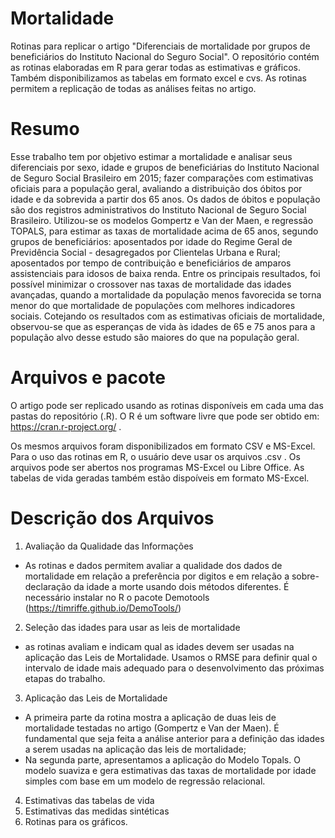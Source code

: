 # Mortalidade
Rotinas para replicar o artigo "Diferenciais de mortalidade por grupos de beneficiários do Instituto Nacional do Seguro Social". O repositório contém as rotinas elaboradas em R para gerar todas as estimativas e gráficos. Também disponibilizamos as tabelas em formato excel e cvs. As rotinas permitem a replicação de todas as análises feitas no artigo. 

# Resumo

Esse trabalho tem por objetivo estimar a mortalidade e analisar seus diferenciais por sexo, idade e grupos de beneficiárias do Instituto Nacional de Seguro Social Brasileiro em 2015; fazer comparações com estimativas oficiais para a população geral, avaliando a distribuição dos óbitos por idade e da sobrevida a partir dos 65 anos. Os dados de óbitos e população são dos registros administrativos do Instituto Nacional de Seguro Social Brasileiro. Utilizou-se os modelos Gompertz e Van der Maen, e regressão TOPALS, para estimar as taxas de mortalidade acima de 65 anos, segundo grupos de beneficiários: aposentados por idade do Regime Geral de Previdência Social - desagregados por Clientelas Urbana e Rural; aposentados por tempo de contribuição e beneficiários de amparos assistenciais para idosos de baixa renda. Entre os principais resultados, foi possível minimizar o crossover nas taxas de mortalidade das idades avançadas, quando a mortalidade da população menos favorecida se torna menor do que mortalidade de populações com melhores indicadores sociais. Cotejando os resultados com as estimativas oficiais de mortalidade, observou-se que as esperanças de vida às idades de 65 e 75 anos para a população alvo desse estudo são maiores do que na população geral. 

# Arquivos e pacote

O artigo pode ser replicado usando as rotinas disponíveis em cada uma das pastas do repositório (<nome do arquivo>.R). O R é um software livre que pode ser obtido em: https://cran.r-project.org/ .
  
Os mesmos arquivos foram disponibilizados em formato CSV e MS-Excel. Para o uso das rotinas em R, o usuário deve usar os arquivos <nome do arquivo>.csv . Os arquivos <nome do arquivo.xlsx> pode ser abertos nos programas MS-Excel ou Libre Office. As tabelas de vida geradas também estão dispoíveis em formato MS-Excel. 
 
  
# Descrição dos Arquivos

1. Avaliação da Qualidade das Informações
- As rotinas e dados permitem avaliar a qualidade dos dados de mortalidade em relação a preferência por digitos e em relação a sobre-declaração da idade a morte usando dois métodos diferentes. É necessário instalar no R o pacote Demotools (https://timriffe.github.io/DemoTools/)
  
2. Seleção das idades para usar as leis de mortalidade
- as rotinas avaliam e indicam qual as idades devem ser usadas na aplicação das Leis de Mortalidade. Usamos o RMSE para definir qual o intervalo de idade mais adequado para o desenvolvimento das próximas etapas do trabalho. 
  
3. Aplicação das Leis de Mortalidade
- A primeira parte da rotina mostra a aplicação de duas leis de mortalidade testadas no artigo (Gompertz e Van der Maen). É fundamental que seja feita a análise anterior para a definição das idades a serem usadas na aplicação das leis de mortalidade;
- Na segunda parte, apresentamos a aplicação do Modelo Topals. O modelo suaviza e gera estimativas das taxas de mortalidade por idade simples com base em um modelo de regressão relacional. 
  
4. Estimativas das tabelas de vida
5. Estimativas das medidas sintéticas
6. Rotinas para os gráficos. 
